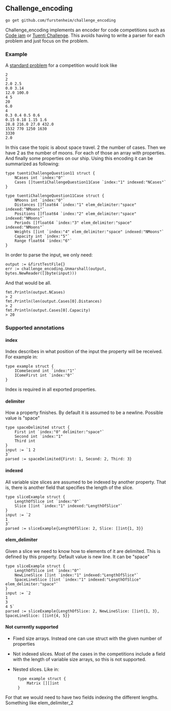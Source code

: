 ## Challenge_encoding

    go get github.com/furstenheim/challenge_encoding
    
Challenge_encoding implements an encoder for code competitions such as [Code jam](https://codingcompetitions.withgoogle.com/codejam) or [Tuenti Challenge](https://contest.tuenti.net/). This avoids having to write a parser for each problem and just focus on the problem.

### Example

A [standard problem](https://contest.tuenti.net/resources/2019/Question_11.html) for a competition would look like 

    2
    2
    2.0 2.5
    0.0 3.14
    12.0 100.0
    4 5
    20
    6.0
    4
    0.3 0.4 0.5 0.6
    0.15 0.18 1.15 1.6
    28.8 216.0 27.0 432.0
    1532 770 1250 1630
    3330
    2.0

In this case the topic is about space travel. 2 the number of cases. Then we have 2 as the number of moons. For each of those an array with properties. And finally some properties on our ship. Using this encoding it can be summarized as following:

    type tuentiChallengeQuestion11 struct {
        NCases int `index:"0"`
        Cases []tuentiChallengeQuestion11Case `index:"1" indexed:"NCases"`
    }
    
    type tuentiChallengeQuestion11Case struct {
        NMoons int `index:"0"`
        Distances []float64 `index:"1" elem_delimiter:"space" indexed:"NMoons"`
        Positions []float64 `index:"2" elem_delimiter:"space" indexed:"NMoons"`
        Periods []float64 `index:"3" elem_delimiter:"space" indexed:"NMoons"`
        Weights []int `index:"4" elem_delimiter:"space" indexed:"NMoons"`
        Capacity int `index:"5"`
        Range float64 `index:"6"`
    }
    
 In order to parse the input, we only need:
 
    output := &firstTestFile{}
	err := challenge_encoding.Unmarshall(output, bytes.NewReader([]byte(input)))
	

And that would be all.

    fmt.Println(output.NCases)
	> 2
	fmt.Println(len(output.Cases[0].Distances)
	> 2
	fmt.Println(output.Cases[0].Capacity)
	> 20


### Supported annotations

#### index
Index describes in what position of the input the property will be received. For example in:

    type example struct {
        IComeSecond int `index:"1"`
        IComeFirst int `index:"0"`
    }
Index is required in all exported properties.

#### delimiter
How a property finishes. By default it is assumed to be a newline. Possible value is "space"

    type spaceDelimited struct {
        First int `index:"0" delimiter:"space"`
        Second int `index:"1"
        Third int
    }
    input := `1 2
    3`
    parsed := spaceDelimited{First: 1, Second: 2, Third: 3}
    
#### indexed
All variable size slices are assumed to be indexed by another property. That is, there is another field that specifies the length of the slice.

    type sliceExample struct {
        LengthOfSlice int `index:"0"`
        Slice []int `index:"1" indexed:"LengthOfSlice"` 
    }
    input := `2
    1
    3`
    parsed := sliceExample{LengthOfSlice: 2, Slice: []int{1, 3}}
    
#### elem_delimiter
Given a slice we need to know how to elements of it are delimited. This is defined by this property. Default value is new line. It can be "space"

    type sliceExample struct {
        LengthOfSlice int `index:"0"`
        NewLineSlice []int `index:"1" indexed:"LengthOfSlice"`
        SpaceLineSlice []int `index:"1" indexed:"LengthOfSlice" elem_delimiter:"space"` 
    }
    input := `2
    1
    3
    4 5`
    parsed := sliceExample{LengthOfSlice: 2, NewLineSlice: []int{1, 3}, SpaceLineSlice: []int{4, 5}}

#### Not currently supported
* Fixed size arrays. Instead one can use struct with the given number of properties
* Not indexed slices. Most of the cases in the competitions include a field with the length of variable size arrays, so this is not supported.
* Nested slices. Like in:

        type example struct {
            Matrix [][]int
        }
        
For that we would need to have two fields indexing the different lengths. Something like elem_delimiter_2
